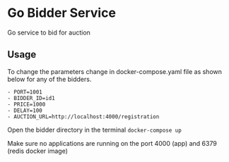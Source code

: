 # Go Bidder Service

Go service to bid for auction

## Usage

To change the parameters change in docker-compose.yaml file as shown below for any of the bidders.

```
- PORT=1001
- BIDDER_ID=id1
- PRICE=1000
- DELAY=100
- AUCTION_URL=http://localhost:4000/registration
```

Open the bidder directory in the terminal
```docker-compose up```

Make sure no applications are running on the port 4000 (app) and 6379 (redis docker image)